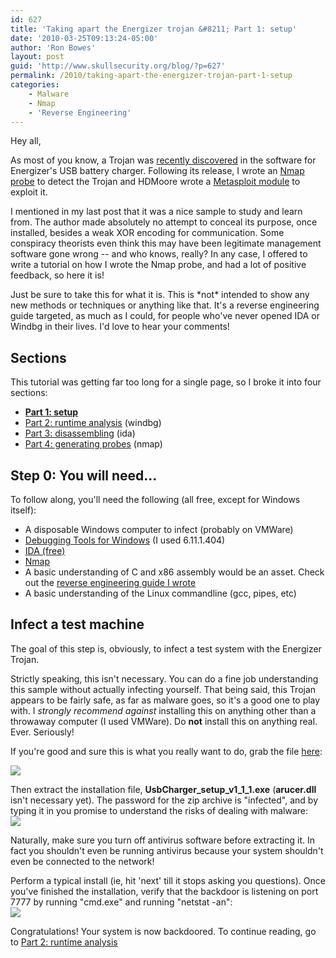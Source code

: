 ```yaml
---
id: 627
title: 'Taking apart the Energizer trojan &#8211; Part 1: setup'
date: '2010-03-25T09:13:24-05:00'
author: 'Ron Bowes'
layout: post
guid: 'http://www.skullsecurity.org/blog/?p=627'
permalink: /2010/taking-apart-the-energizer-trojan-part-1-setup
categories:
    - Malware
    - Nmap
    - 'Reverse Engineering'
---
```


Hey all,

As most of you know, a Trojan was [recently discovered](http://www.theregister.co.uk/2010/03/08/energizer_trojan/) in the software for Energizer's USB battery charger. Following its release, I wrote an [Nmap probe](http://www.skullsecurity.org/blog/?p=563) to detect the Trojan and HDMoore wrote a [Metasploit module](http://blog.metasploit.com/2010/03/locate-and-exploit-energizer-trojan.html) to exploit it.

I mentioned in my last post that it was a nice sample to study and learn from. The author made absolutely no attempt to conceal its purpose, once installed, besides a weak XOR encoding for communication. Some conspiracy theorists even think this may have been legitimate management software gone wrong -- and who knows, really? In any case, I offered to write a tutorial on how I wrote the Nmap probe, and had a lot of positive feedback, so here it is!

Just be sure to take this for what it is. This is \*not\* intended to show any new methods or techniques or anything like that. It's a reverse engineering guide targeted, as much as I could, for people who've never opened IDA or Windbg in their lives. I'd love to hear your comments!

## Sections

This tutorial was getting far too long for a single page, so I broke it into four sections:

- **[Part 1: setup](/blog/?p=627)**
- [Part 2: runtime analysis](/blog/?p=645) (windbg)
- [Part 3: disassembling](/blog/?p=647) (ida)
- [Part 4: generating probes](/blog/?p=649) (nmap)

## Step 0: You will need...

To follow along, you'll need the following (all free, except for Windows itself):

- A disposable Windows computer to infect (probably on VMWare)
- [Debugging Tools for Windows](http://www.microsoft.com/whdc/devtools/debugging/installx86.Mspx) (I used 6.11.1.404)
- [IDA (free)](http://www.hex-rays.com/idapro/idadownfreeware.htm)
- [Nmap](http://nmap.org)
- A basic understanding of C and x86 assembly would be an asset. <shamelessplug>Check out the [reverse engineering guide I wrote](http://www.skullsecurity.org/wiki/index.php/Assembly)</shamelessplug>
- A basic understanding of the Linux commandline (gcc, pipes, etc)

## Infect a test machine

The goal of this step is, obviously, to infect a test system with the Energizer Trojan.

Strictly speaking, this isn't necessary. You can do a fine job understanding this sample without actually infecting yourself. That being said, this Trojan appears to be fairly safe, as far as malware goes, so it's a good one to play with. I *strongly recommend against* installing this on anything other than a throwaway computer (I used VMWare). Do **not** install this on anything real. Ever. Seriously!

If you're good and sure this is what you really want to do, grab the file [here](http://downloads.skullsecurity.org/MALWARE/EnergizerTrojan-MALWARE.zip):

![](http://www.skullsecurity.org/blogdata/usbcharger-01-download.png)

Then extract the installation file, **UsbCharger\_setup\_v1\_1\_1.exe** (**arucer.dll** isn't necessary yet). The password for the zip archive is "infected", and by typing it in you promise to understand the risks of dealing with malware:  
![](http://www.skullsecurity.org/blogdata/usbcharger-02-infected.png)

Naturally, make sure you turn off antivirus software before extracting it. In fact you shouldn't even be running antivirus because your system shouldn't even be connected to the network!

Perform a typical install (ie, hit 'next' till it stops asking you questions). Once you've finished the installation, verify that the backdoor is listening on port 7777 by running "cmd.exe" and running "netstat -an":  
![](http://www.skullsecurity.org/blogdata/usbcharger-04-netstat.png)

Congratulations! Your system is now backdoored. To continue reading, go to [Part 2: runtime analysis](/blog/?p=645)